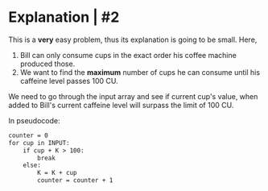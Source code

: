 # Explanation | #2

This is a **very** easy problem, thus its explanation is going to be small. Here,

1. Bill can only consume cups in the exact order his coffee machine produced those.
2. We want to find the **maximum** number of cups he can consume until his caffeine level passes 100 CU.

We need to go through the input array and see if current cup's value, when added to Bill's current caffeine level will surpass the limit of 100 CU.

In pseudocode:

```txt
counter = 0
for cup in INPUT:
    if cup + K > 100:
        break
    else:
        K = K + cup
        counter = counter + 1
```